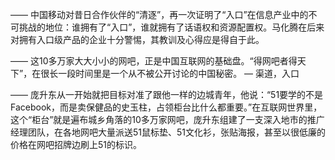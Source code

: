 ——
中国移动对昔日合作伙伴的“清逐”，再一次证明了“入口”在信息产业中的不可挑战的地位：谁拥有了“入口”，谁就拥有了话语权和资源配置权。马化腾在后来对拥有入口级产品的企业十分警惕，其教训及心得应是得自于此。

——
这10多万家大大小小的网吧，正是中国互联网的基础盘。“得网吧者得天下”，在很长一段时间里是一个从不被公开讨论的中国秘密。
— 渠道，入口

——
庞升东从一开始就把目标对准了跟他一样的边城青年，他说：“51要学的不是Facebook，而是卖保健品的史玉柱，占领柜台比什么都重要。”在互联网世界里，这个“柜台”就是遍布城乡角落的10多万家网吧，庞升东组建了一支深入地市的推广经理团队，在各地网吧大量派送51鼠标垫、51文化衫，张贴海报，甚至以很低廉的价格在网吧招牌边刷上51的标识。
